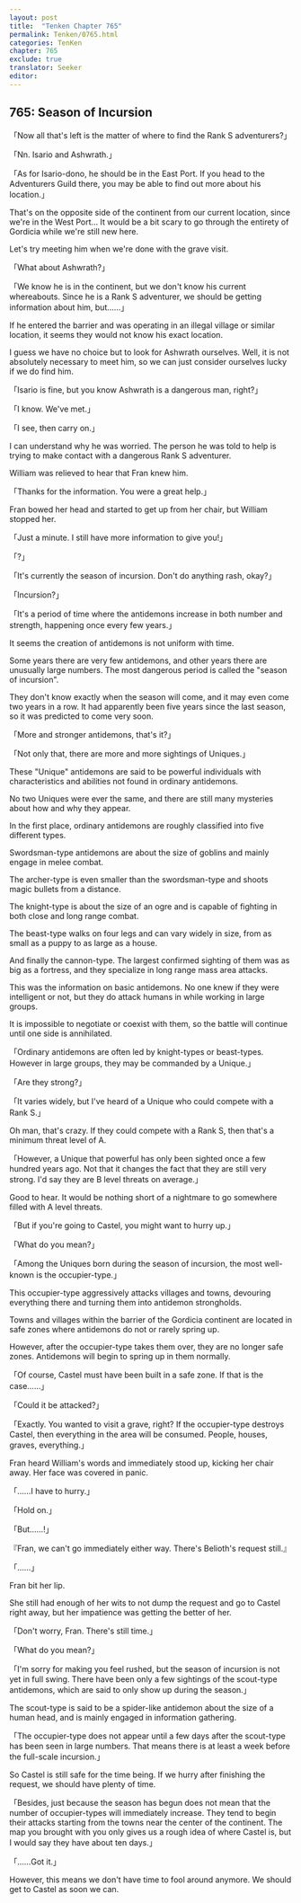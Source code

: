 ```yaml
---
layout: post
title:  "Tenken Chapter 765"
permalink: Tenken/0765.html
categories: TenKen
chapter: 765
exclude: true
translator: Seeker
editor: 
---
```

<h2 id="ch765">765: Season of Incursion</h2>

<p>「Now all that's left is the matter of where to find the Rank S adventurers?」</p>
<p>「Nn. Isario and Ashwrath.」</p>
<p>「As for Isario-dono, he should be in the East Port. If you head to the Adventurers Guild there, you may be able to find out more about his location.」</p>

<p>That's on the opposite side of the continent from our current location, since we're in the West Port… It would be a bit scary to go through the entirety of Gordicia while we're still new here.</p>

<p>Let's try meeting him when we're done with the grave visit.</p>

<p>「What about Ashwrath?」</p>
<p>「We know he is in the continent, but we don't know his current whereabouts. Since he is a Rank S adventurer, we should be getting information about him, but……」</p>

<p>If he entered the barrier and was operating in an illegal village or similar location, it seems they would not know his exact location.</p>

<p>I guess we have no choice but to look for Ashwrath ourselves. Well, it is not absolutely necessary to meet him, so we can just consider ourselves lucky if we do find him.</p>

<p>「Isario is fine, but you know Ashwrath is a dangerous man, right?」</p>
<p>「I know. We've met.」</p>
<p>「I see, then carry on.」</p>

<p>I can understand why he was worried. The person he was told to help is trying to make contact with a dangerous Rank S adventurer.</p>

<p>William was relieved to hear that Fran knew him.</p>

<p>「Thanks for the information. You were a great help.」</p>

<p>Fran bowed her head and started to get up from her chair, but William stopped her.</p>

<p>「Just a minute. I still have more information to give you!」</p>
<p>「?」</p>
<p>「It's currently the season of incursion. Don't do anything rash, okay?」</p>
<p>「Incursion?」</p>
<p>「It's a period of time where the antidemons increase in both number and strength, happening once every few years.」</p>

<p>It seems the creation of antidemons is not uniform with time.</p>

<p>Some years there are very few antidemons, and other years there are unusually large numbers. The most dangerous period is called the "season of incursion".</p>

<p>They don't know exactly when the season will come, and it may even come two years in a row. It had apparently been five years since the last season, so it was predicted to come very soon.</p>

<p>「More and stronger antidemons, that's it?」</p>
<p>「Not only that, there are more and more sightings of Uniques.」</p>

<p>These "Unique" antidemons are said to be powerful individuals with characteristics and abilities not found in ordinary antidemons.</p>

<p>No two Uniques were ever the same, and there are still many mysteries about how and why they appear.</p>

<p>In the first place, ordinary antidemons are roughly classified into five different types.</p>

<p>Swordsman-type antidemons are about the size of goblins and mainly engage in melee combat.</p>

<p>The archer-type is even smaller than the swordsman-type and shoots magic bullets from a distance.</p>

<p>The knight-type is about the size of an ogre and is capable of fighting in both close and long range combat.</p>

<p>The beast-type walks on four legs and can vary widely in size, from as small as a puppy to as large as a house.</p>

<p>And finally the cannon-type. The largest confirmed sighting of them was as big as a fortress, and they specialize in long range mass area attacks.</p>

<p>This was the information on basic antidemons. No one knew if they were intelligent or not, but they do attack humans in while working in large groups.</p>

<p>It is impossible to negotiate or coexist with them, so the battle will continue until one side is annihilated.</p>

<p>「Ordinary antidemons are often led by knight-types or beast-types. However in large groups, they may be commanded by a Unique.」</p>
<p>「Are they strong?」</p>
<p>「It varies widely, but I've heard of a Unique who could compete with a Rank S.」</p>

<p>Oh man, that's crazy. If they could compete with a Rank S, then that's a minimum threat level of A.</p>

<p>「However, a Unique that powerful has only been sighted once a few hundred years ago. Not that it changes the fact that they are still very strong. I'd say they are B level threats on average.」</p>

<p>Good to hear. It would be nothing short of a nightmare to go somewhere filled with A level threats.</p>

<p>「But if you're going to Castel, you might want to hurry up.」</p>
<p>「What do you mean?」</p>
<p>「Among the Uniques born during the season of incursion, the most well-known is the occupier-type.」</p>

<p>This occupier-type aggressively attacks villages and towns, devouring everything there and turning them into antidemon strongholds.</p>

<p>Towns and villages within the barrier of the Gordicia continent are located in safe zones where antidemons do not or rarely spring up.</p>

<p>However, after the occupier-type takes them over, they are no longer safe zones. Antidemons will begin to spring up in them normally.</p>

<p>「Of course, Castel must have been built in a safe zone. If that is the case……」</p>
<p>「Could it be attacked?」</p>
<p>「Exactly. You wanted to visit a grave, right? If the occupier-type destroys Castel, then everything in the area will be consumed. People, houses, graves, everything.」</p>

<p>Fran heard William's words and immediately stood up, kicking her chair away. Her face was covered in panic.</p>

<p>「……I have to hurry.」</p>
<p>「Hold on.」</p>
<p>「But……!」</p>
<p>『Fran, we can't go immediately either way. There's Belioth's request still.』</p>
<p>「……」</p>

<p>Fran bit her lip.</p>

<p>She still had enough of her wits to not dump the request and go to Castel right away, but her impatience was getting the better of her.</p>

<p>「Don't worry, Fran. There's still time.」</p>
<p>「What do you mean?」</p>
<p>「I'm sorry for making you feel rushed, but the season of incursion is not yet in full swing. There have been only a few sightings of the scout-type antidemons, which are said to only show up during the season.」</p>

<p>The scout-type is said to be a spider-like antidemon about the size of a human head, and is mainly engaged in information gathering.</p>

<p>「The occupier-type does not appear until a few days after the scout-type has been seen in large numbers. That means there is at least a week before the full-scale incursion.」</p>

<p>So Castel is still safe for the time being. If we hurry after finishing the request, we should have plenty of time.</p>

<p>「Besides, just because the season has begun does not mean that the number of occupier-types will immediately increase. They tend to begin their attacks starting from the towns near the center of the continent. The map you brought with you only gives us a rough idea of where Castel is, but I would say they have about ten days.」</p>
<p>「……Got it.」</p>

<p>However, this means we don't have time to fool around anymore. We should get to Castel as soon we can.</p>




